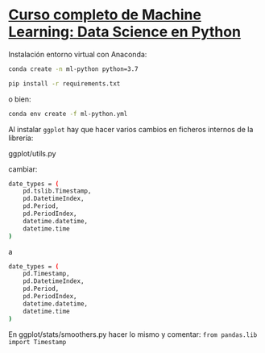 # [Curso completo de Machine Learning: Data Science en Python](https://cursos.frogamesformacion.com/courses/machine-learning-python/)

Instalación entorno virtual con Anaconda:

```bash
conda create -n ml-python python=3.7
```

```bash
pip install -r requirements.txt
```

o bien:

```bash
conda env create -f ml-python.yml
```

Al instalar `ggplot` hay que hacer varios cambios en ficheros internos de la librería:

ggplot/utils.py

cambiar:

```bash
date_types = (
    pd.tslib.Timestamp,
    pd.DatetimeIndex,
    pd.Period,
    pd.PeriodIndex,
    datetime.datetime,
    datetime.time
)
```

a

```bash
date_types = (
    pd.Timestamp,
    pd.DatetimeIndex,
    pd.Period,
    pd.PeriodIndex,
    datetime.datetime,
    datetime.time
)
```

En ggplot/stats/smoothers.py hacer lo mismo y comentar:
`from pandas.lib import Timestamp`